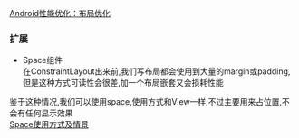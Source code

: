 [Android性能优化：布局优化](https://blog.csdn.net/carson_ho/article/details/79620486)

### 扩展
- Space组件  
在ConstraintLayout出来前,我们写布局都会使用到大量的margin或padding,但是这种方式可读性会很差,加一个布局嵌套又会损耗性能  

鉴于这种情况,我们可以使用space,使用方式和View一样,不过主要用来占位置,不会有任何显示效果  
[Space使用方式及情景](https://www.jianshu.com/p/2cd35845b3b3)
